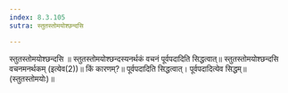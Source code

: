 ```yaml
---
index: 8.3.105
sutra: स्तुतस्तोमयोश्छन्दसि

---
```

 स्तुतस्तोमयोश्छन्दसि ॥ स्तुतस्तोमयोश्छन्दस्यनर्थकं वचनं पूर्वपदादिति सिद्धत्वात्॥ स्तुतस्तोमयोश्छन्दसि वचनमनर्थकम् (इत्येव(2))॥ किं कारणम्?॥ पूर्वपदादिति सिद्धत्वात्। पूर्वपदादित्येव सिद्धम्॥ (स्तुतस्तोमयोः)॥ 